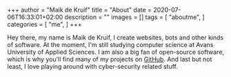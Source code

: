 +++
author = "Maik de Kruif"
title = "About"
date = 2020-07-06T16:33:01+02:00
description = ""
images = []
tags = [
    "aboutme",
]
categories = [
    "me",
]
+++

Hey there, my name is Maik de Kruif, I create websites, bots and other kinds of software. At the moment, I'm still studying computer science at Avans University of Applied Sciences. I am also a big fan of open-source software, which is why you'll find many of my projects on [GitHub](https://github.com/maikka39"). And last but not least, I love playing around with cyber-security related stuff.
